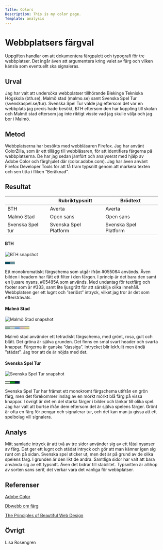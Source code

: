 ```yaml
---
Title: Colors
Description: This is my color page.
Template: analysis
---
```



Webbplatsers färgval
=======================

Uppgiften handlar om att dokumentera färgpalett och typografi för tre webbplatser. Det ingår även att argumentera kring valet av färg och vilken känsla som eventuellt ska signaleras.

Urval
-----------------------

Jag har valt att undersöka webbplatser tillhörande Blekinge Tekniska Högskola (bth.se), Malmö stad (malmo.se) samt Svenska Spel Tur (svenskaspel.se/tur). Svenska Spel Tur valde jag eftersom det var en webbplats jag precis hade besökt, BTH eftersom den har koppling till skolan och Malmö stad eftersom jag inte riktigt visste vad jag skulle välja och jag bor i Malmö.

Metod
-----------------------

Webbplatserna har besökts med webbläsaren Firefox. Jag har använt ColorZilla, som är ett tillägg till webbläsaren, för att identifiera färgerna på webbplatserna. De har jag sedan jämfört och analyserat med hjälp av Adobe Color och färghjulet där (color.adobe.com). Jag har även använt Firefox Developer Tools för att få fram typsnitt genom att markera texten och sen titta i fliken ”Beräknad”.

Resultat
-----------------------
|                  | Rubriktypsnitt | Brödtext  |
|------------------|----------------|-----------|
| BTH              | Averta         | Averta    |
| Malmö Stad       | Open sans      | Open sans |
| Svenska Spel tur | Svenska Spel Platform| Svenska Spel Platform          |

#### BTH

![BTH snapshot](../image/bth.png)

<table class="color-table">
<tr>
<td style="background-color: #055064">
<td style="background-color: #6996a2">
</tr>
</table>
Ett monokromatiskt färgschema som utgår ifrån #055064 används. Även bilden i headern har fått ett filter i den färgen. I princip är det bara den samt en ljusare nyans, #05485A som används. Med undantag för textfärg och footer som är #333, samt lite ljusgrått för att särskilja olika innehåll. Webbplatsen ger ett lugnt och ”seriöst” intryck, vilket jag tror är det som eftersträvats.

#### Malmö Stad

![Malmö Stad snapshot](../image/malmo.png)

<table class="color-table">
<tr>
<td style="background-color: #9BBFAB">
<td style="background-color: #D1E0D7">
<td style="background-color: #8BB8E8">
<td style="background-color: #E9C4C7">
<td style="background-color: #EBE49A">
</tr>
</table>
Malmö stad använder ett tetradiskt färgschema, med grönt, rosa, gult och blått. Det gröna är själva grunden. Det finns en smal svart header och svarta knappar. Färgerna är ganska ”dassiga”. Intrycket blir lekfullt men ändå ”städat”. Jag tror att de är nöjda med det.

#### Svenska Spel Tur

![Svenska Spel Tur snapshot](../image/svenskaspeltur.png)

<table class="color-table">
<tr>
<td style="background-color: #EAFBE5">
<td style="background-color: #00A315">
<td style="background-color: #00264C">
</tr>
</table>
Svenska Spel Tur har främst ett monokromt färgschema utifrån en grön färg, men det förekommer inslag av en mörkt mörkt blå färg på vissa knappar. I övrigt är det en del starka färger i bilder och länkar till olika spel. Jag har valt att bortse ifrån dem eftersom det är själva spelens färger. Grönt är ofta en färg för pengar och signalerar tur, och det kan man ju gissa att ett spelbolag vill signalera. 

Analys
-----------------------

Mitt samlade intryck är att två av tre sidor använder sig av ett fåtal nyanser av färg. Det ger ett lugnt och städat intryck och gör att man känner igen sig runt om på sidan. Svenska spel sticker ut, men det är på grund av de olika spelens färg. I grunden är den likt de andra. Samtliga sidor har valt att bara använda sig av ett typsnitt. Även det bidrar till stabilitet. Typsnitten är allihop av sorten sans serif, det verkar vara det vanliga för webbplatser.

Referenser
-----------------------

[Adobe Color](https://color.adobe.com/sv/create/color-wheel)

[Dbwebb om färg](https://dbwebb.se/guide/design-med-html5-och-css3/farg)

[The Principles of Beautiful Web Design](https://learning.oreilly.com/library/view/the-principles-of/9781098124717/)

Övrigt
-----------------------

Lisa Rosengren